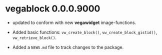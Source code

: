 # vegablock 0.0.0.9000

* updated to conform with new **vegawidget** image-functions.

* Added basic functions: `vw_create_block()`, `vw_create_block_gistid()`, `vw_retrieve_block()`.

* Added a `NEWS.md` file to track changes to the package.
